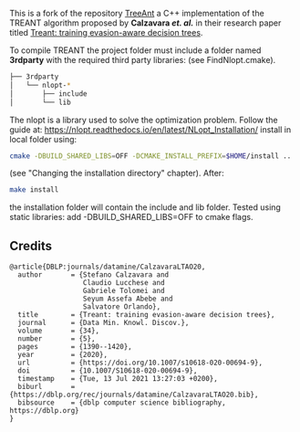 This is a fork of the repository [TreeAnt](https://bitbucket.org/dav_gir/treeant/src/master/) a C++ implementation of the TREANT algorithm proposed by **Calzavara *et. al.*** in their research paper titled [Treant: training evasion-aware decision trees](https://dl.acm.org/doi/10.1007/s10618-020-00694-9).

To compile TREANT the project folder must include a folder named **3rdparty** with the required third party libraries:
(see FindNlopt.cmake).

```bash
├── 3rdparty
│   └── nlopt-*
│       ├── include
│       └── lib
```

The nlopt is a library used to solve the optimization problem.
Follow the guide at:
https://nlopt.readthedocs.io/en/latest/NLopt_Installation/
install in local folder using:

```bash
cmake -DBUILD_SHARED_LIBS=OFF -DCMAKE_INSTALL_PREFIX=$HOME/install ..
```

(see "Changing the installation directory" chapter).
After:
```bash
make install
```
the installation folder will contain the include and lib folder.
Tested using static libraries: add -DBUILD_SHARED_LIBS=OFF to cmake flags.


## Credits

```
@article{DBLP:journals/datamine/CalzavaraLTAO20,
  author       = {Stefano Calzavara and
                  Claudio Lucchese and
                  Gabriele Tolomei and
                  Seyum Assefa Abebe and
                  Salvatore Orlando},
  title        = {Treant: training evasion-aware decision trees},
  journal      = {Data Min. Knowl. Discov.},
  volume       = {34},
  number       = {5},
  pages        = {1390--1420},
  year         = {2020},
  url          = {https://doi.org/10.1007/s10618-020-00694-9},
  doi          = {10.1007/S10618-020-00694-9},
  timestamp    = {Tue, 13 Jul 2021 13:27:03 +0200},
  biburl       = {https://dblp.org/rec/journals/datamine/CalzavaraLTAO20.bib},
  bibsource    = {dblp computer science bibliography, https://dblp.org}
}
```
